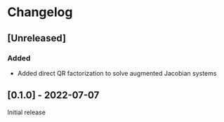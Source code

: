 # Changelog

## [Unreleased]

### Added

- Added direct QR factorization to solve augmented Jacobian systems

## [0.1.0] - 2022-07-07

Initial release
